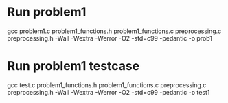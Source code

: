 # Run problem1
gcc problem1.c problem1_functions.h problem1_functions.c preprocessing.c preprocessing.h -Wall -Wextra -Werror -O2 -std=c99 -pedantic -o prob1
# Run problem1 testcase
gcc test.c problem1_functions.h problem1_functions.c preprocessing.c preprocessing.h -Wall -Wextra -Werror -O2 -std=c99 -pedantic -o test1
